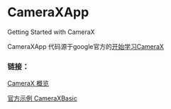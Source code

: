 # CameraXApp
Getting Started with CameraX

CameraXApp 代码源于google官方的[开始学习CameraX](https://codelabs.developers.google.com/codelabs/camerax-getting-started/#0)

### 链接：

[CameraX 概览](https://developer.android.google.cn/training/camerax)

[官方示例 CameraXBasic](https://github.com/android/camera/tree/master/CameraXBasic)

